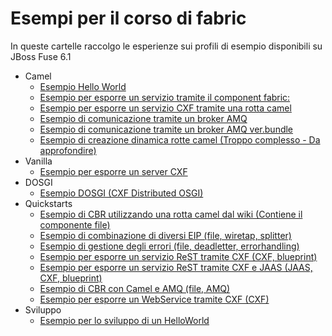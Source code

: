 Esempi per il corso di fabric
===

In queste cartelle raccolgo le esperienze sui profili di esempio disponibili su JBoss Fuse 6.1

+ Camel
  - [Esempio Hello World](./example-camel-wiki/ReadMe.md)
  - [Esempio per esporre un servizio tramite il component fabric:](./example-camel-cluster/ReadMe.md)
  - [Esempio per esporre un servizio CXF tramite una rotta camel](./example-camel-cxf/ReadMe.md)
  - [Esempio di comunicazione tramite un broker AMQ](./example-camel-mq/ReadMe.md)
  - [Esempio di comunicazione tramite un broker AMQ ver.bundle](./example-camel-mq.bundle/ReadMe.md)
  - [Esempio di creazione dinamica rotte camel (Troppo complesso - Da approfondire)](./example-camel-partition.json/ReadMe.md)
+ Vanilla
  - [Esempio per esporre un server CXF](./example-cxf/ReadMe.md)
+ DOSGI
  - [Esempio DOSGI (CXF Distributed OSGI)](./example-dosgi/ReadMe.md)
+ Quickstarts
  - [Esempio di CBR utilizzando una rotta camel dal wiki (Contiene il componente file)](./example-quickstarts-cbr.wiki/ReadMe.md)
  - [Esempio di combinazione di diversi EIP (file, wiretap, splitter)](./example-quickstarts-eip/ReadMe.md)
  - [Esempio di gestione degli errori (file, deadletter, errorhandling)](./example-quickstarts-errors/ReadMe.md)
  - [Esempio per esporre un servizio ReST tramite CXF (CXF, blueprint)](./example-quickstarts-rest/ReadMe.md)
  - [Esempio per esporre un servizio ReST tramite CXF e JAAS (JAAS, CXF, blueprint)](./example-quickstarts-securerest/ReadMe.md)
  - [Esempio di CBR con Camel e AMQ (file, AMQ)](./example-quickstarts-jms/ReadMe.md)
  - [Esempio per esporre un WebService tramite CXF (CXF)](./example-quickstarts-soap/ReadMe.md)
+ Sviluppo
  - [Esempio per lo sviluppo di un HelloWorld](./develop/ReadMe.md)